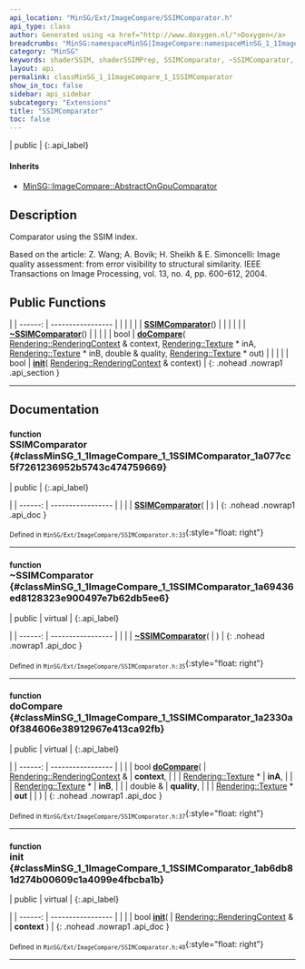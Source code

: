 ```yaml
---
api_location: "MinSG/Ext/ImageCompare/SSIMComparator.h"
api_type: class
author: Generated using <a href="http://www.doxygen.nl/">Doxygen</a>
breadcrumbs: "MinSG:namespaceMinSG|ImageCompare:namespaceMinSG_1_1ImageCompare"
category: "MinSG"
keywords: shaderSSIM, shaderSSIMPrep, SSIMComparator, ~SSIMComparator, doCompare, init
layout: api
permalink: classMinSG_1_1ImageCompare_1_1SSIMComparator
show_in_toc: false
sidebar: api_sidebar
subcategory: "Extensions"
title: "SSIMComparator"
toc: false
---
```


| public |
{:.api_label}

#### Inherits

* [MinSG::ImageCompare::AbstractOnGpuComparator](classMinSG_1_1ImageCompare_1_1AbstractOnGpuComparator)


## Description



Comparator using the SSIM index.

Based on the article: Z. Wang; A. Bovik; H. Sheikh & E. Simoncelli: Image quality assessment: from error visibility to structural similarity. IEEE Transactions on Image Processing, vol. 13, no. 4, pp. 600-612, 2004.



## Public Functions

|
| ------: | ----------------- |
|  | |
|  | **[SSIMComparator](#classMinSG_1_1ImageCompare_1_1SSIMComparator_1a077cc5f7261236952b5743c474759669)**() |
|  | |
|  | **[~SSIMComparator](#classMinSG_1_1ImageCompare_1_1SSIMComparator_1a69436ed8128323e900497e7b62db5ee6)**() |
|  | |
| bool | **[doCompare](#classMinSG_1_1ImageCompare_1_1SSIMComparator_1a2330a0f384606e38912967e413ca92fb)**( [Rendering::RenderingContext](classRendering_1_1RenderingContext) & context,  [Rendering::Texture](classRendering_1_1Texture) * inA,  [Rendering::Texture](classRendering_1_1Texture) * inB, double & quality,  [Rendering::Texture](classRendering_1_1Texture) * out) |
|  | |
| bool | **[init](#classMinSG_1_1ImageCompare_1_1SSIMComparator_1ab6db81d274b00609c1a4099e4fbcba1b)**( [Rendering::RenderingContext](classRendering_1_1RenderingContext) & context) |
{: .nohead .nowrap1 .api_section }


-------------------------------------------------------------------

## Documentation

### <small>function</small><br/> SSIMComparator {#classMinSG_1_1ImageCompare_1_1SSIMComparator_1a077cc5f7261236952b5743c474759669}

| public |
{:.api_label}

|
| ------: | ----------------- |
|  |
|  **[SSIMComparator](#classMinSG_1_1ImageCompare_1_1SSIMComparator_1a077cc5f7261236952b5743c474759669)**( |  ) |
{: .nohead .nowrap1 .api_doc }





<sub>Defined in `MinSG/Ext/ImageCompare/SSIMComparator.h:33`</sub>{:style="float: right"}

-------------------------------------------------------------------

### <small>function</small><br/> ~SSIMComparator {#classMinSG_1_1ImageCompare_1_1SSIMComparator_1a69436ed8128323e900497e7b62db5ee6}

| public | virtual |
{:.api_label}

|
| ------: | ----------------- |
|  |
|  **[~SSIMComparator](#classMinSG_1_1ImageCompare_1_1SSIMComparator_1a69436ed8128323e900497e7b62db5ee6)**( |  ) |
{: .nohead .nowrap1 .api_doc }





<sub>Defined in `MinSG/Ext/ImageCompare/SSIMComparator.h:35`</sub>{:style="float: right"}

-------------------------------------------------------------------

### <small>function</small><br/> doCompare {#classMinSG_1_1ImageCompare_1_1SSIMComparator_1a2330a0f384606e38912967e413ca92fb}

| public | virtual |
{:.api_label}

|
| ------: | ----------------- |
|  |
| bool **[doCompare](#classMinSG_1_1ImageCompare_1_1SSIMComparator_1a2330a0f384606e38912967e413ca92fb)**( |  [Rendering::RenderingContext](classRendering_1_1RenderingContext) & | **context**, |
| |  [Rendering::Texture](classRendering_1_1Texture) * | **inA**, |
| |  [Rendering::Texture](classRendering_1_1Texture) * | **inB**, |
| | double & | **quality**, |
| |  [Rendering::Texture](classRendering_1_1Texture) * | **out** |
|   ) |
{: .nohead .nowrap1 .api_doc }





<sub>Defined in `MinSG/Ext/ImageCompare/SSIMComparator.h:37`</sub>{:style="float: right"}

-------------------------------------------------------------------

### <small>function</small><br/> init {#classMinSG_1_1ImageCompare_1_1SSIMComparator_1ab6db81d274b00609c1a4099e4fbcba1b}

| public | virtual |
{:.api_label}

|
| ------: | ----------------- |
|  |
| bool **[init](#classMinSG_1_1ImageCompare_1_1SSIMComparator_1ab6db81d274b00609c1a4099e4fbcba1b)**( |  [Rendering::RenderingContext](classRendering_1_1RenderingContext) & | **context** ) |
{: .nohead .nowrap1 .api_doc }





<sub>Defined in `MinSG/Ext/ImageCompare/SSIMComparator.h:40`</sub>{:style="float: right"}

-------------------------------------------------------------------

